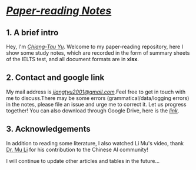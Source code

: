# *[Paper-reading Notes](https://github.com/BinPeach/paper-reading-note)*
## 1. A brief intro
Hey, I'm *[Chiang-Tau Yu](https://binpeach.github.io/)*. Welcome to my paper-reading repository, here I show some study notes, which are recorded in the form of summary sheets of the IELTS test, and all document formats are in **xlsx**.
## 2. Contact and google link
My mail address is *<jiangtyu2001@gmail.com>*.Feel free to get in touch with me to discuss.There may be some errors (grammatical/data/logging errors) in the notes, please file an issue and urge me to correct it. Let us progress together! You can also download through Google Drive, here is the *[link](https://drive.google.com/drive/folders/1fyVaZM7bWrjGRUDoC2VT0xIuXhW64DdH?usp=sharing)*.
## 3. Acknowledgements
In addition to reading some literature, I also watched Li Mu's video, thank [Dr. Mu Li](https://github.com/mli) for his contribution to the Chinese AI community!

I will continue to update other articles and tables in the future...
